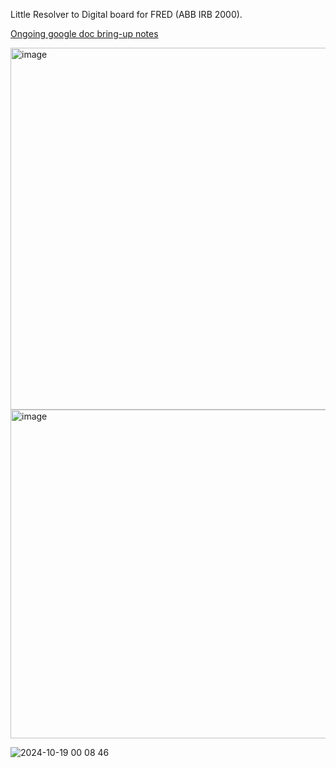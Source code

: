 Little Resolver to Digital board for FRED (ABB IRB 2000).

[Ongoing google doc bring-up notes](https://docs.google.com/document/d/1SvePxEv6x2LG5fbGa1SZI07iUhBEWdyZOOTjJPw_SJs)

<img width="775" height="579" alt="image" src="https://github.com/user-attachments/assets/bbb9d5ea-4de3-4d10-b975-bf6862d2fba4" />
<img width="733" height="526" alt="image" src="https://github.com/user-attachments/assets/920847d0-f06d-406f-9d73-aabd787496bf" />

![2024-10-19 00 08 46](https://github.com/user-attachments/assets/291c8b99-93a7-47cd-8707-1120847f7031)

